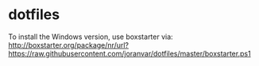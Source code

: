 # dotfiles

To install the Windows version, use boxstarter via:
http://boxstarter.org/package/nr/url?https://raw.githubusercontent.com/joranvar/dotfiles/master/boxstarter.ps1
